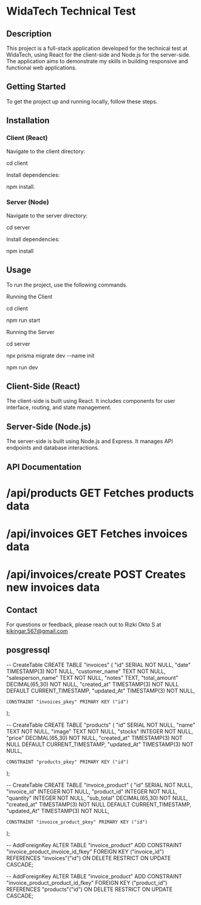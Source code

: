 # WidaTech Technical Test

## Description
This project is a full-stack application developed for the technical test at WidaTech, using React for the client-side and Node.js for the server-side. The application aims to demonstrate my skills in building responsive and functional web applications.

## Getting Started
To get the project up and running locally, follow these steps.

## Installation
### Client (React)
Navigate to the client directory:


cd client


Install dependencies:


npm install.
### Server (Node)
Navigate to the server directory:


cd server


Install dependencies:


npm install


## Usage
To run the project, use the following commands.

Running the Client

cd client

npm run start

Running the Server

cd server

npx prisma migrate dev --name init

npm run dev

## Client-Side (React)
The client-side is built using React. It includes components for user interface, routing, and state management.

## Server-Side (Node.js)
The server-side is built using Node.js and Express. It manages API endpoints and database interactions.

## API Documentation
# /api/products	GET	Fetches products data  
# /api/invoices	GET	Fetches invoices data  
# /api/invoices/create POST Creates new invoices data 

## Contact
For questions or feedback, please reach out to Rizki Okto S at kikingar.567@gmail.com

## posgressql
-- CreateTable
CREATE TABLE "invoices" (
    "id" SERIAL NOT NULL,
    "date" TIMESTAMP(3) NOT NULL,
    "customer_name" TEXT NOT NULL,
    "salesperson_name" TEXT NOT NULL,
    "notes" TEXT,
    "total_amount" DECIMAL(65,30) NOT NULL,
    "created_at" TIMESTAMP(3) NOT NULL DEFAULT CURRENT_TIMESTAMP,
    "updated_At" TIMESTAMP(3) NOT NULL,

    CONSTRAINT "invoices_pkey" PRIMARY KEY ("id")
);

-- CreateTable
CREATE TABLE "products" (
    "id" SERIAL NOT NULL,
    "name" TEXT NOT NULL,
    "image" TEXT NOT NULL,
    "stocks" INTEGER NOT NULL,
    "price" DECIMAL(65,30) NOT NULL,
    "created_at" TIMESTAMP(3) NOT NULL DEFAULT CURRENT_TIMESTAMP,
    "updated_At" TIMESTAMP(3) NOT NULL,

    CONSTRAINT "products_pkey" PRIMARY KEY ("id")
);

-- CreateTable
CREATE TABLE "invoice_product" (
    "id" SERIAL NOT NULL,
    "invoice_id" INTEGER NOT NULL,
    "product_id" INTEGER NOT NULL,
    "quantity" INTEGER NOT NULL,
    "sub_total" DECIMAL(65,30) NOT NULL,
    "created_at" TIMESTAMP(3) NOT NULL DEFAULT CURRENT_TIMESTAMP,
    "updated_At" TIMESTAMP(3) NOT NULL,

    CONSTRAINT "invoice_product_pkey" PRIMARY KEY ("id")
);

-- AddForeignKey
ALTER TABLE "invoice_product" ADD CONSTRAINT "invoice_product_invoice_id_fkey" FOREIGN KEY ("invoice_id") REFERENCES "invoices"("id") ON DELETE RESTRICT ON UPDATE CASCADE;

-- AddForeignKey
ALTER TABLE "invoice_product" ADD CONSTRAINT "invoice_product_product_id_fkey" FOREIGN KEY ("product_id") REFERENCES "products"("id") ON DELETE RESTRICT ON UPDATE CASCADE;
